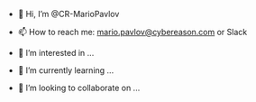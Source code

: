 - 👋 Hi, I’m @CR-MarioPavlov
- 📫 How to reach me: mario.pavlov@cybereason.com or Slack


- 👀 I’m interested in ...
- 🌱 I’m currently learning ...
- 💞️ I’m looking to collaborate on ...
